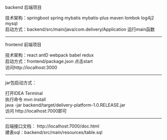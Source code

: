 backend 后端项目

技术架构：springboot spring mybatis mybatis-plus maven lombok log4j2 mysql \
启动方式：backend/src/main/java/com.delivery/Application 运行main函数

-------------
frontend 前端项目

技术架构：react antD webpack babel redux \
启动方式：frontend/package.json 点击start \
访问http://localhost:3000

-------------
jar包启动方式：

打开IDEA Terminal \
执行命令 mvn install \
java -jar backend/target/delivery-platform-1.0.RELEASE.jar \
访问 http://localhost:7000即可

-------------

后端接口文档： http://localhost:7000/doc.html \
建表sql：backend/src/main/resources/table.sql
